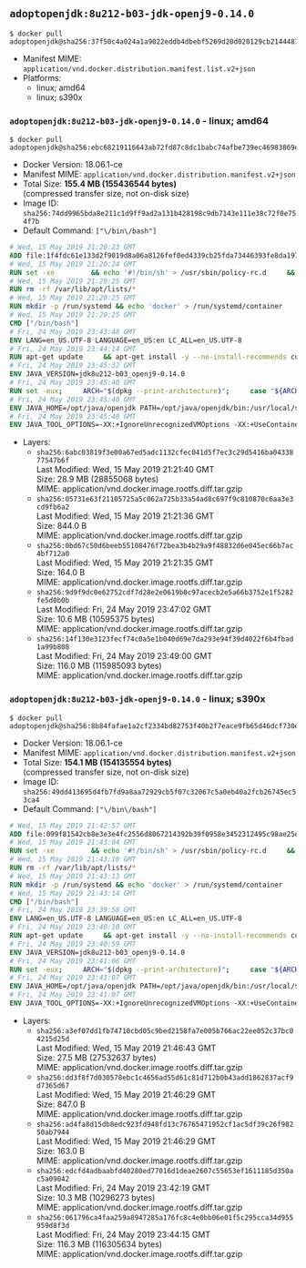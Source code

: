 ## `adoptopenjdk:8u212-b03-jdk-openj9-0.14.0`

```console
$ docker pull adoptopenjdk@sha256:37f50c4a024a1a9022eddb4dbebf5269d20d020129cb2144487258ed2eda8dee
```

-	Manifest MIME: `application/vnd.docker.distribution.manifest.list.v2+json`
-	Platforms:
	-	linux; amd64
	-	linux; s390x

### `adoptopenjdk:8u212-b03-jdk-openj9-0.14.0` - linux; amd64

```console
$ docker pull adoptopenjdk@sha256:ebc68219116643ab72fd87c8dc1babc74afbe739ec46983869eebab918385065
```

-	Docker Version: 18.06.1-ce
-	Manifest MIME: `application/vnd.docker.distribution.manifest.v2+json`
-	Total Size: **155.4 MB (155436544 bytes)**  
	(compressed transfer size, not on-disk size)
-	Image ID: `sha256:74dd9965bda8e211c1d9ff9ad2a131b428198c9db7143e111e38c72f0e754f7b`
-	Default Command: `["\/bin\/bash"]`

```dockerfile
# Wed, 15 May 2019 21:20:23 GMT
ADD file:1f4fdc61e133d2f9019d8a06a8126fef0ed4339cb25fda73446393fe8da197c5 in / 
# Wed, 15 May 2019 21:20:24 GMT
RUN set -xe 		&& echo '#!/bin/sh' > /usr/sbin/policy-rc.d 	&& echo 'exit 101' >> /usr/sbin/policy-rc.d 	&& chmod +x /usr/sbin/policy-rc.d 		&& dpkg-divert --local --rename --add /sbin/initctl 	&& cp -a /usr/sbin/policy-rc.d /sbin/initctl 	&& sed -i 's/^exit.*/exit 0/' /sbin/initctl 		&& echo 'force-unsafe-io' > /etc/dpkg/dpkg.cfg.d/docker-apt-speedup 		&& echo 'DPkg::Post-Invoke { "rm -f /var/cache/apt/archives/*.deb /var/cache/apt/archives/partial/*.deb /var/cache/apt/*.bin || true"; };' > /etc/apt/apt.conf.d/docker-clean 	&& echo 'APT::Update::Post-Invoke { "rm -f /var/cache/apt/archives/*.deb /var/cache/apt/archives/partial/*.deb /var/cache/apt/*.bin || true"; };' >> /etc/apt/apt.conf.d/docker-clean 	&& echo 'Dir::Cache::pkgcache ""; Dir::Cache::srcpkgcache "";' >> /etc/apt/apt.conf.d/docker-clean 		&& echo 'Acquire::Languages "none";' > /etc/apt/apt.conf.d/docker-no-languages 		&& echo 'Acquire::GzipIndexes "true"; Acquire::CompressionTypes::Order:: "gz";' > /etc/apt/apt.conf.d/docker-gzip-indexes 		&& echo 'Apt::AutoRemove::SuggestsImportant "false";' > /etc/apt/apt.conf.d/docker-autoremove-suggests
# Wed, 15 May 2019 21:20:25 GMT
RUN rm -rf /var/lib/apt/lists/*
# Wed, 15 May 2019 21:20:25 GMT
RUN mkdir -p /run/systemd && echo 'docker' > /run/systemd/container
# Wed, 15 May 2019 21:20:25 GMT
CMD ["/bin/bash"]
# Fri, 24 May 2019 23:43:48 GMT
ENV LANG=en_US.UTF-8 LANGUAGE=en_US:en LC_ALL=en_US.UTF-8
# Fri, 24 May 2019 23:44:14 GMT
RUN apt-get update     && apt-get install -y --no-install-recommends curl ca-certificates locales     && locale-gen en_US.UTF-8     && rm -rf /var/lib/apt/lists/*
# Fri, 24 May 2019 23:45:32 GMT
ENV JAVA_VERSION=jdk8u212-b03_openj9-0.14.0
# Fri, 24 May 2019 23:45:40 GMT
RUN set -eux;     ARCH="$(dpkg --print-architecture)";     case "${ARCH}" in        ppc64el|ppc64le)          ESUM='6e6a2c1a848ae051e5dcf16a02371204ac42a78fd5e31099bfdd10011ca86e96';          BINARY_URL='https://github.com/AdoptOpenJDK/openjdk8-binaries/releases/download/jdk8u212-b03_openj9-0.14.0/OpenJDK8U-jdk_ppc64le_linux_openj9_8u212b03_openj9-0.14.0.tar.gz';          ;;        s390x)          ESUM='13821a8f09f2c0df1bd5fb80c4b9be2b31b35f1190e4baf8d9b2c22997216f71';          BINARY_URL='https://github.com/AdoptOpenJDK/openjdk8-binaries/releases/download/jdk8u212-b03_openj9-0.14.0/OpenJDK8U-jdk_s390x_linux_openj9_8u212b03_openj9-0.14.0.tar.gz';          ;;        amd64|x86_64)          ESUM='4aa8fdb3916816788c516423236bef68a05a694cbd44fa14c4f8f5b76891aa4c';          BINARY_URL='https://github.com/AdoptOpenJDK/openjdk8-binaries/releases/download/jdk8u212-b03_openj9-0.14.0/OpenJDK8U-jdk_x64_linux_openj9_8u212b03_openj9-0.14.0.tar.gz';          ;;        *)          echo "Unsupported arch: ${ARCH}";          exit 1;          ;;     esac;     curl -LfsSo /tmp/openjdk.tar.gz ${BINARY_URL};     echo "${ESUM} */tmp/openjdk.tar.gz" | sha256sum -c -;     mkdir -p /opt/java/openjdk;     cd /opt/java/openjdk;     tar -xf /tmp/openjdk.tar.gz --strip-components=1;     rm -rf /tmp/openjdk.tar.gz;
# Fri, 24 May 2019 23:45:40 GMT
ENV JAVA_HOME=/opt/java/openjdk PATH=/opt/java/openjdk/bin:/usr/local/sbin:/usr/local/bin:/usr/sbin:/usr/bin:/sbin:/bin
# Fri, 24 May 2019 23:45:40 GMT
ENV JAVA_TOOL_OPTIONS=-XX:+IgnoreUnrecognizedVMOptions -XX:+UseContainerSupport -XX:+IdleTuningCompactOnIdle -XX:+IdleTuningGcOnIdle
```

-	Layers:
	-	`sha256:6abc03819f3e00a67ed5adc1132cfec041d5f7ec3c29d5416ba0433877547b6f`  
		Last Modified: Wed, 15 May 2019 21:21:40 GMT  
		Size: 28.9 MB (28855068 bytes)  
		MIME: application/vnd.docker.image.rootfs.diff.tar.gzip
	-	`sha256:05731e63f21105725a5c062a725b33a54ad8c697f9c810870c6aa3e3cd9fb6a2`  
		Last Modified: Wed, 15 May 2019 21:21:36 GMT  
		Size: 844.0 B  
		MIME: application/vnd.docker.image.rootfs.diff.tar.gzip
	-	`sha256:0bd67c50d6beeb55108476f72bea3b4b29a9f48832d6e045ec66b7ac4bf712a0`  
		Last Modified: Wed, 15 May 2019 21:21:35 GMT  
		Size: 164.0 B  
		MIME: application/vnd.docker.image.rootfs.diff.tar.gzip
	-	`sha256:9d9f9dc0e62752cdf7d28e2e0619b0c97acecb2e5a66b3752e1f5282fe5d0b0b`  
		Last Modified: Fri, 24 May 2019 23:47:02 GMT  
		Size: 10.6 MB (10595375 bytes)  
		MIME: application/vnd.docker.image.rootfs.diff.tar.gzip
	-	`sha256:14f130e3123fecf74c0a5e1b040d69e7da293e94f39d4022f6b4fbad1a99b808`  
		Last Modified: Fri, 24 May 2019 23:49:00 GMT  
		Size: 116.0 MB (115985093 bytes)  
		MIME: application/vnd.docker.image.rootfs.diff.tar.gzip

### `adoptopenjdk:8u212-b03-jdk-openj9-0.14.0` - linux; s390x

```console
$ docker pull adoptopenjdk@sha256:8b84fafae1a2cf2334bd82753f40b2f7eace9fb65d46dcf730e13ccdb2e7bd39
```

-	Docker Version: 18.06.1-ce
-	Manifest MIME: `application/vnd.docker.distribution.manifest.v2+json`
-	Total Size: **154.1 MB (154135554 bytes)**  
	(compressed transfer size, not on-disk size)
-	Image ID: `sha256:49dd413695d4fb7fd9a8aa72929cb5f07c32067c5a0eb40a2fcb26745ec53ca4`
-	Default Command: `["\/bin\/bash"]`

```dockerfile
# Wed, 15 May 2019 21:42:57 GMT
ADD file:099f81542cb8e3e3e4fc2556d8067214392b39f0958e3452312495c98ae25e76 in / 
# Wed, 15 May 2019 21:43:04 GMT
RUN set -xe 		&& echo '#!/bin/sh' > /usr/sbin/policy-rc.d 	&& echo 'exit 101' >> /usr/sbin/policy-rc.d 	&& chmod +x /usr/sbin/policy-rc.d 		&& dpkg-divert --local --rename --add /sbin/initctl 	&& cp -a /usr/sbin/policy-rc.d /sbin/initctl 	&& sed -i 's/^exit.*/exit 0/' /sbin/initctl 		&& echo 'force-unsafe-io' > /etc/dpkg/dpkg.cfg.d/docker-apt-speedup 		&& echo 'DPkg::Post-Invoke { "rm -f /var/cache/apt/archives/*.deb /var/cache/apt/archives/partial/*.deb /var/cache/apt/*.bin || true"; };' > /etc/apt/apt.conf.d/docker-clean 	&& echo 'APT::Update::Post-Invoke { "rm -f /var/cache/apt/archives/*.deb /var/cache/apt/archives/partial/*.deb /var/cache/apt/*.bin || true"; };' >> /etc/apt/apt.conf.d/docker-clean 	&& echo 'Dir::Cache::pkgcache ""; Dir::Cache::srcpkgcache "";' >> /etc/apt/apt.conf.d/docker-clean 		&& echo 'Acquire::Languages "none";' > /etc/apt/apt.conf.d/docker-no-languages 		&& echo 'Acquire::GzipIndexes "true"; Acquire::CompressionTypes::Order:: "gz";' > /etc/apt/apt.conf.d/docker-gzip-indexes 		&& echo 'Apt::AutoRemove::SuggestsImportant "false";' > /etc/apt/apt.conf.d/docker-autoremove-suggests
# Wed, 15 May 2019 21:43:10 GMT
RUN rm -rf /var/lib/apt/lists/*
# Wed, 15 May 2019 21:43:13 GMT
RUN mkdir -p /run/systemd && echo 'docker' > /run/systemd/container
# Wed, 15 May 2019 21:43:14 GMT
CMD ["/bin/bash"]
# Fri, 24 May 2019 23:39:58 GMT
ENV LANG=en_US.UTF-8 LANGUAGE=en_US:en LC_ALL=en_US.UTF-8
# Fri, 24 May 2019 23:40:10 GMT
RUN apt-get update     && apt-get install -y --no-install-recommends curl ca-certificates locales     && locale-gen en_US.UTF-8     && rm -rf /var/lib/apt/lists/*
# Fri, 24 May 2019 23:40:59 GMT
ENV JAVA_VERSION=jdk8u212-b03_openj9-0.14.0
# Fri, 24 May 2019 23:41:06 GMT
RUN set -eux;     ARCH="$(dpkg --print-architecture)";     case "${ARCH}" in        ppc64el|ppc64le)          ESUM='6e6a2c1a848ae051e5dcf16a02371204ac42a78fd5e31099bfdd10011ca86e96';          BINARY_URL='https://github.com/AdoptOpenJDK/openjdk8-binaries/releases/download/jdk8u212-b03_openj9-0.14.0/OpenJDK8U-jdk_ppc64le_linux_openj9_8u212b03_openj9-0.14.0.tar.gz';          ;;        s390x)          ESUM='13821a8f09f2c0df1bd5fb80c4b9be2b31b35f1190e4baf8d9b2c22997216f71';          BINARY_URL='https://github.com/AdoptOpenJDK/openjdk8-binaries/releases/download/jdk8u212-b03_openj9-0.14.0/OpenJDK8U-jdk_s390x_linux_openj9_8u212b03_openj9-0.14.0.tar.gz';          ;;        amd64|x86_64)          ESUM='4aa8fdb3916816788c516423236bef68a05a694cbd44fa14c4f8f5b76891aa4c';          BINARY_URL='https://github.com/AdoptOpenJDK/openjdk8-binaries/releases/download/jdk8u212-b03_openj9-0.14.0/OpenJDK8U-jdk_x64_linux_openj9_8u212b03_openj9-0.14.0.tar.gz';          ;;        *)          echo "Unsupported arch: ${ARCH}";          exit 1;          ;;     esac;     curl -LfsSo /tmp/openjdk.tar.gz ${BINARY_URL};     echo "${ESUM} */tmp/openjdk.tar.gz" | sha256sum -c -;     mkdir -p /opt/java/openjdk;     cd /opt/java/openjdk;     tar -xf /tmp/openjdk.tar.gz --strip-components=1;     rm -rf /tmp/openjdk.tar.gz;
# Fri, 24 May 2019 23:41:07 GMT
ENV JAVA_HOME=/opt/java/openjdk PATH=/opt/java/openjdk/bin:/usr/local/sbin:/usr/local/bin:/usr/sbin:/usr/bin:/sbin:/bin
# Fri, 24 May 2019 23:41:07 GMT
ENV JAVA_TOOL_OPTIONS=-XX:+IgnoreUnrecognizedVMOptions -XX:+UseContainerSupport -XX:+IdleTuningCompactOnIdle -XX:+IdleTuningGcOnIdle
```

-	Layers:
	-	`sha256:a3ef07dd1fb74710cbd05c9bed2158fa7e005b766ac22ee052c37bc04215d25d`  
		Last Modified: Wed, 15 May 2019 21:46:43 GMT  
		Size: 27.5 MB (27532637 bytes)  
		MIME: application/vnd.docker.image.rootfs.diff.tar.gzip
	-	`sha256:dd3f8f7d030578ebc1c4656ad55d61c81d712b0b43add1862837acf9d7365d67`  
		Last Modified: Wed, 15 May 2019 21:46:29 GMT  
		Size: 847.0 B  
		MIME: application/vnd.docker.image.rootfs.diff.tar.gzip
	-	`sha256:ad4fa8d15db8edc923fd948fd13c76765471952cf1ac5df39c26f98250ab7944`  
		Last Modified: Wed, 15 May 2019 21:46:29 GMT  
		Size: 163.0 B  
		MIME: application/vnd.docker.image.rootfs.diff.tar.gzip
	-	`sha256:edcfd4adbaabfd40280ed77016d1deae2607c55653ef1611185d350ac5a09042`  
		Last Modified: Fri, 24 May 2019 23:42:19 GMT  
		Size: 10.3 MB (10296273 bytes)  
		MIME: application/vnd.docker.image.rootfs.diff.tar.gzip
	-	`sha256:061796ca4faa259a8947285a176fc8c4e0bb06e01f5c295cca34d955959d8f3d`  
		Last Modified: Fri, 24 May 2019 23:44:15 GMT  
		Size: 116.3 MB (116305634 bytes)  
		MIME: application/vnd.docker.image.rootfs.diff.tar.gzip
